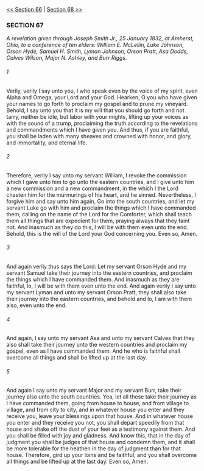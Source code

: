 [<< Section 66](Section%2066)  |  [Section 68 >>](Section%2068)

### SECTION 67

*A revelation given through Joseph Smith Jr., 25 January 1832, at Amherst, Ohio, to a conference of ten elders: William E. McLellin, Luke Johnson, Orson Hyde, Samuel H. Smith, Lyman Johnson, Orson Pratt, Asa Dodds, Calves Wilson, Major N. Ashley, and Burr Riggs.*

###### 1
Verily, verily I say unto you, I who speak even by the voice of my spirit, even Alpha and Omega, your Lord and your God. Hearken, O you who have given your names to go forth to proclaim my gospel and to prune my vineyard. Behold, I say unto you that it is my will that you should go forth and not tarry, neither be idle, but labor with your mights, lifting up your voices as with the sound of a trump, proclaiming the truth according to the revelations and commandments which I have given you. And thus, if you are faithful, you shall be laden with many sheaves and crowned with honor, and glory, and immortality, and eternal life.

###### 2
Therefore, verily I say unto my servant William, I revoke the commission which I gave unto him to go unto the eastern countries, and I give unto him a new commission and a new commandment, in the which I the Lord chasten him for the murmurings of his heart, and he sinned. Nevertheless, I forgive him and say unto him again, Go into the south countries, and let my servant Luke go with him and proclaim the things which I have commanded them, calling on the name of the Lord for the Comforter, which shall teach them all things that are expedient for them, praying always that they faint not. And inasmuch as they do this, I will be with them even unto the end. Behold, this is the will of the Lord your God concerning you. Even so, Amen.

###### 3
And again verily thus says the Lord: Let my servant Orson Hyde and my servant Samuel take their journey into the eastern countries, and proclaim the things which I have commanded them. And inasmuch as they are faithful, lo, I will be with them even unto the end. And again verily I say unto my servant Lyman and unto my servant Orson Pratt, they shall also take their journey into the eastern countries, and behold and lo, I am with them also, even unto the end.

###### 4
And again, I say unto my servant Asa and unto my servant Calves that they also shall take their journey unto the western countries and proclaim my gospel, even as I have commanded them. And he who is faithful shall overcome all things and shall be lifted up at the last day.

###### 5
And again I say unto my servant Major and my servant Burr, take their journey also unto the south countries. Yea, let all these take their journey as I have commanded them, going from house to house, and from village to village, and from city to city, and in whatever house you enter and they receive you, leave your blessings upon that house. And in whatever house you enter and they receive you not, you shall depart speedily from that house and shake off the dust of your feet as a testimony against them. And you shall be filled with joy and gladness. And know this, that in the day of judgment you shall be judges of that house and condemn them, and it shall be more tolerable for the heathen in the day of judgment than for that house. Therefore, gird up your loins and be faithful, and you shall overcome all things and be lifted up at the last day. Even so, Amen.